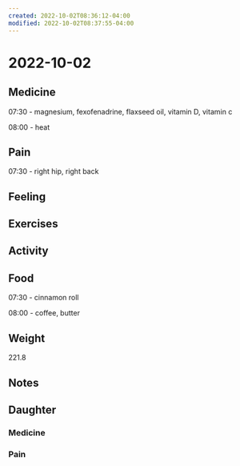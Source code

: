 ```yaml
---
created: 2022-10-02T08:36:12-04:00
modified: 2022-10-02T08:37:55-04:00
---
```


# 2022-10-02

## Medicine

07:30 - magnesium, fexofenadrine, flaxseed oil, vitamin D, vitamin c

08:00 - heat

## Pain

07:30 - right hip, right back 

## Feeling


## Exercises


## Activity


## Food

07:30 - cinnamon roll

08:00 - coffee, butter 

## Weight

221.8

## Notes


## Daughter


### Medicine


### Pain
